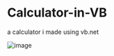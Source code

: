 # Calculator-in-VB
a calculator i made using vb.net

![image](https://github.com/jedelacruz/Calculator-in-VB/assets/93860350/c868e675-5894-4a8c-af6f-cc1e08da50c4)
